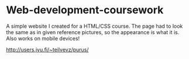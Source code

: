 # Web-development-coursework
A simple website I created for a HTML/CSS course. The page had to look the same as in given reference pictures, so the appearance is what it is. Also works on mobile devices!

http://users.jyu.fi/~teilvevz/purus/ 
